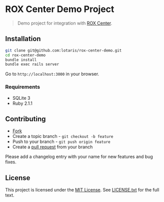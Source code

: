# ROX Center Demo Project

> Demo project for integration with [ROX Center](https://github.com/lotaris/rox-center).

## Installation

```bash
git clone git@github.com:lotaris/rox-center-demo.git
cd rox-center-demo
bundle install
bundle exec rails server
```

Go to `http://localhost:3000` in your browser.

### Requirements

* SQLite 3
* Ruby 2.1.1

## Contributing

* [Fork](https://help.github.com/articles/fork-a-repo)
* Create a topic branch - `git checkout -b feature`
* Push to your branch - `git push origin feature`
* Create a [pull request](http://help.github.com/pull-requests/) from your branch

Please add a changelog entry with your name for new features and bug fixes.

## License

This project is licensed under the [MIT License](http://opensource.org/licenses/MIT).
See [LICENSE.txt](LICENSE.txt) for the full text.
